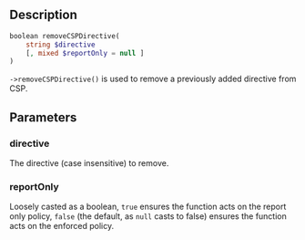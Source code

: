 ## Description
```php
boolean removeCSPDirective(
    string $directive
    [, mixed $reportOnly = null ]
)
```

`->removeCSPDirective()` is used to remove a previously added directive from CSP.

## Parameters
### directive
The directive (case insensitive) to remove.

### reportOnly
Loosely casted as a boolean, `true` ensures the function acts on the report only policy, `false` (the default, as `null` casts to false) ensures the function acts on the enforced policy.